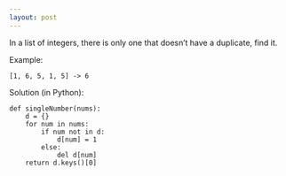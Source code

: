 ```yaml
---
layout: post
---
```

In a list of integers, there is only one that doesn’t have a duplicate, find it.

Example: 

    [1, 6, 5, 1, 5] -> 6
    
Solution (in Python):

    def singleNumber(nums):
        d = {}
        for num in nums:
            if num not in d:
                d[num] = 1
            else:
                del d[num]
        return d.keys()[0]

